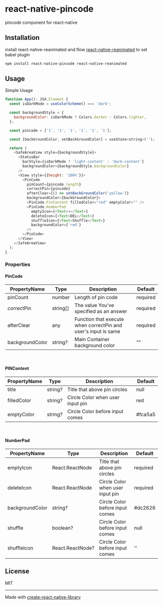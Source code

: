 # react-native-pincode

pincode component for react-native

## Installation

install react-native-reanimated and flow [react-native-reanimated](https://docs.swmansion.com/react-native-reanimated/docs/fundamentals/installation/) to set babel plugin

```sh
npm install react-native-pincode react-native-reanimated
```

## Usage

Simple Usage

```js
function App(): JSX.Element {
  const isDarkMode = useColorScheme() === 'dark';

  const backgroundStyle = {
    backgroundColor: isDarkMode ? Colors.darker : Colors.lighter,
  };

  const pincode = ['1', '1', '1', '1', '1', '1'];

  const [backGroundColor, setBackGroundColor] = useState<string>('');

  return (
    <SafeAreaView style={backgroundStyle}>
      <StatusBar
        barStyle={isDarkMode ? 'light-content' : 'dark-content'}
        backgroundColor={backgroundStyle.backgroundColor}
      />
      <View style={{height: '100%'}}>
        <PinCode
          pinCount={pincode.length}
          correctPin={pincode}
          afterClear={() => setBackGroundColor('yellow')}
          backgroundColor={backGroundColor}>
          <PinCode.PinContent filledColor="red" emptyColor="" />
          <PinCode.NumberPad
            emptyIcon={<Text>⭐️</Text>}
            deleteIcon={<Text>DEL</Text>}
            shuffleIcon={<Text>Shuffle</Text>}
            backgroundColor={'red'}
          />
        </PinCode>
      </View>
    </SafeAreaView>
  );
}
```

### Properties

#### PinCode

| PropertyName    | Type     | Description                                                    | Default  |
|-----------------|----------|----------------------------------------------------------------|----------|
| pinCount        | number   | Length of pin code                                             | required |
| correctPin      | string[] | The value You've specified as an answer                        | required |
| afterClear      | any      | Function that execute when correctPin and user's input is same | required |
| backgroundColor | string?  | Main Container background color                                | ""       |

<br/>

#### PINContent

| PropertyName | Type    | Description                      | Default |
|--------------|---------|----------------------------------|---------|
| title        | string? | Title that above pin circles     | null    |
| filledColor  | string? | Circle Color when user input pin | red     |
| emptyColor   | string? | Circle Color before input comes  | #fca5a5 |

<br/>

#### NumberPad

| PropertyName    | Type             | Description                      | Default  |
|-----------------|------------------|----------------------------------|----------|
| emptyIcon       | React.ReactNode  | Title that above pin circles     | required |
| deleteIcon      | React.ReactNode  | Circle Color when user input pin | required |
| backgroundColor | string?          | Circle Color before input comes  | #dc2626  |
| shuffle         | boolean?         | Circle Color before input comes  | null     |
| shuffleIcon     | React.ReactNode? | Circle Color before input comes  | ''       |





[//]: # (## Contributing)

[//]: # ()
[//]: # (See the [contributing guide]&#40;CONTRIBUTING.md&#41; to learn how to contribute to the repository and the development workflow.)

## License

MIT

---

Made with [create-react-native-library](https://github.com/callstack/react-native-builder-bob)
